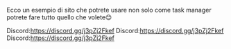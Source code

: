 Ecco un esempio di sito che potrete usare non solo come task manager potrete fare tutto quello che volete😊

Discord:https://discord.gg/j3pZj2Fkef
Discord:https://discord.gg/j3pZj2Fkef
Discord:https://discord.gg/j3pZj2Fkef
